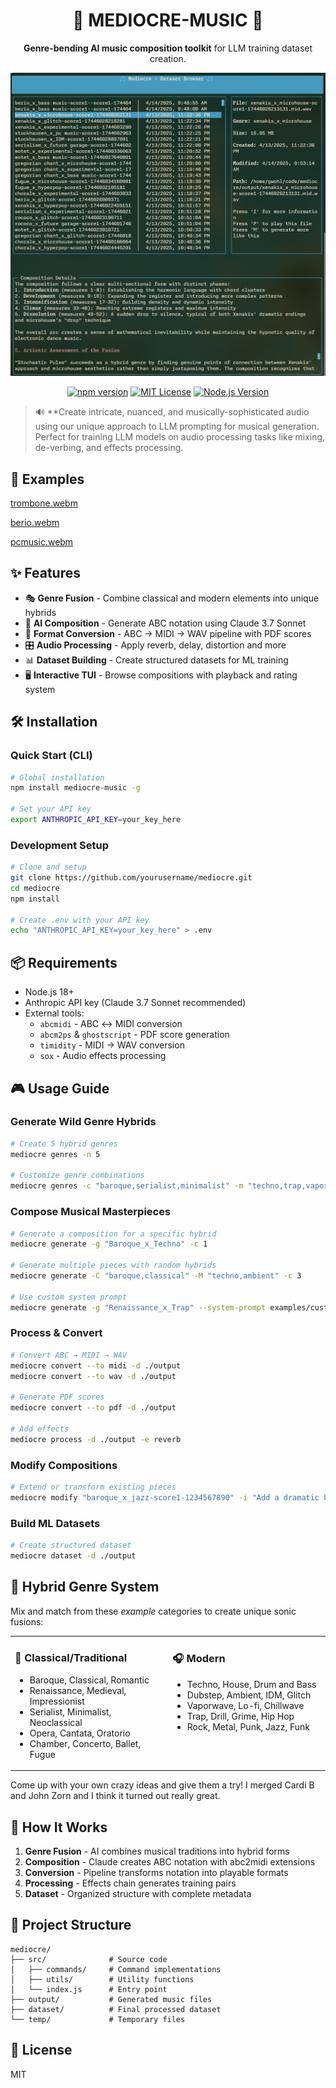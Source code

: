 <div align="center">
  
# 🎵 MEDIOCRE-MUSIC 🎵

**Genre-bending AI music composition toolkit** for LLM training dataset creation.

![](./screenshot.png)

[![npm version](https://img.shields.io/npm/v/mediocre-music.svg?style=flat-square)](https://www.npmjs.com/package/mediocre-music)
[![MIT License](https://img.shields.io/badge/license-MIT-blue.svg?style=flat-square)](LICENSE)
[![Node.js Version](https://img.shields.io/badge/node-%3E%3D18-brightgreen.svg?style=flat-square)](https://nodejs.org)

</div>

> 🔊 **Create intricate, nuanced, and musically-sophisticated audio using our unique approach to LLM prompting for musical generation. Perfect for training LLM models on audio processing tasks like mixing, de-verbing, and effects processing.

## 🚀 Examples
[trombone.webm](https://github.com/user-attachments/assets/46cb7ad7-7d10-40ed-9cd5-aabb389450cc)

[berio.webm](https://github.com/user-attachments/assets/0926e777-8809-41e6-b963-464ed5f33a4f)
  
[pcmusic.webm](https://github.com/user-attachments/assets/bf2a1b1d-3582-4790-8b4b-8f40a7498944)

## ✨ Features

- 🎭 **Genre Fusion** - Combine classical and modern elements into unique hybrids
- 🤖 **AI Composition** - Generate ABC notation using Claude 3.7 Sonnet
- 🎼 **Format Conversion** - ABC → MIDI → WAV pipeline with PDF scores
- 🎛️ **Audio Processing** - Apply reverb, delay, distortion and more
- 📊 **Dataset Building** - Create structured datasets for ML training
- 🖥️ **Interactive TUI** - Browse compositions with playback and rating system

## 🛠️ Installation

### Quick Start (CLI)

```bash
# Global installation
npm install mediocre-music -g

# Set your API key
export ANTHROPIC_API_KEY=your_key_here
```

### Development Setup

```bash
# Clone and setup
git clone https://github.com/yourusername/mediocre.git
cd mediocre
npm install

# Create .env with your API key
echo "ANTHROPIC_API_KEY=your_key_here" > .env
```

## 📦 Requirements

- Node.js 18+
- Anthropic API key (Claude 3.7 Sonnet recommended)
- External tools:
  - `abcmidi` - ABC ↔ MIDI conversion
  - `abcm2ps` & `ghostscript` - PDF score generation
  - `timidity` - MIDI → WAV conversion
  - `sox` - Audio effects processing

## 🎮 Usage Guide

### Generate Wild Genre Hybrids

```bash
# Create 5 hybrid genres
mediocre genres -n 5

# Customize genre combinations
mediocre genres -c "baroque,serialist,minimalist" -m "techno,trap,vaporwave" -n 3
```

### Compose Musical Masterpieces

```bash
# Generate a composition for a specific hybrid
mediocre generate -g "Baroque_x_Techno" -c 1

# Generate multiple pieces with random hybrids
mediocre generate -C "baroque,classical" -M "techno,ambient" -c 3

# Use custom system prompt
mediocre generate -g "Renaissance_x_Trap" --system-prompt examples/custom-system-prompt.txt
```

### Process & Convert

```bash
# Convert ABC → MIDI → WAV
mediocre convert --to midi -d ./output
mediocre convert --to wav -d ./output

# Generate PDF scores
mediocre convert --to pdf -d ./output

# Add effects
mediocre process -d ./output -e reverb
```

### Modify Compositions

```bash
# Extend or transform existing pieces
mediocre modify "baroque_x_jazz-score1-1234567890" -i "Add a dramatic breakdown with harpsichord solo"
```

### Build ML Datasets

```bash
# Create structured dataset
mediocre dataset -d ./output
```

## 🎯 Hybrid Genre System

Mix and match from these *example* categories to create unique sonic fusions:

<table>
<tr>
<td width="50%" valign="top">

### 🎻 Classical/Traditional
- Baroque, Classical, Romantic
- Renaissance, Medieval, Impressionist
- Serialist, Minimalist, Neoclassical
- Opera, Cantata, Oratorio
- Chamber, Concerto, Ballet, Fugue

</td>
<td width="50%" valign="top">

### 🎧 Modern
- Techno, House, Drum and Bass
- Dubstep, Ambient, IDM, Glitch
- Vaporwave, Lo-fi, Chillwave
- Trap, Drill, Grime, Hip Hop
- Rock, Metal, Punk, Jazz, Funk

</td>
</tr>
</table>

Come up with your own crazy ideas and give them a try! I merged Cardi B and
John Zorn and I think it turned out really great.

## 🧠 How It Works

1. **Genre Fusion** - AI combines musical traditions into hybrid forms
2. **Composition** - Claude creates ABC notation with abc2midi extensions
3. **Conversion** - Pipeline transforms notation into playable formats
4. **Processing** - Effects chain generates training pairs
5. **Dataset** - Organized structure with complete metadata

## 📁 Project Structure

```
mediocre/
├── src/              # Source code
│   ├── commands/     # Command implementations
│   ├── utils/        # Utility functions
│   └── index.js      # Entry point
├── output/           # Generated music files 
├── dataset/          # Final processed dataset
└── temp/             # Temporary files
```

## 📄 License

MIT
